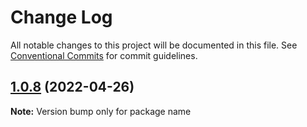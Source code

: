 # Change Log

All notable changes to this project will be documented in this file.
See [Conventional Commits](https://conventionalcommits.org) for commit guidelines.

## [1.0.8](https://github.com/alziqziq/yarn-workspaces-example/compare/v1.0.7...v1.0.8) (2022-04-26)

**Note:** Version bump only for package name
